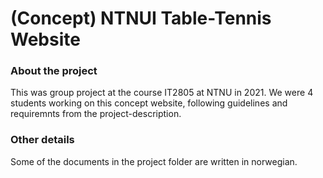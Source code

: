 # (Concept) NTNUI Table-Tennis Website

### About the project
This was group project at the course IT2805 at NTNU in 2021. We were 4 students working on this concept website, following guidelines and requiremnts from the project-description.


### Other details
Some of the documents in the project folder are written in norwegian. 
